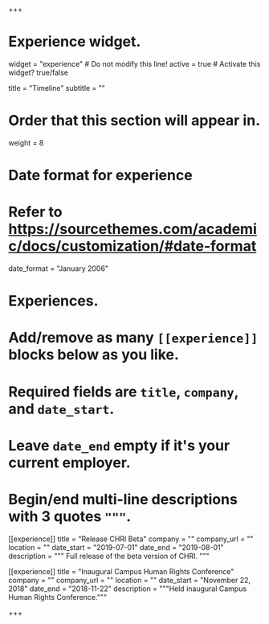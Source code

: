 +++
# Experience widget.
widget = "experience"  # Do not modify this line!
active = true  # Activate this widget? true/false

title = "Timeline"
subtitle = ""

# Order that this section will appear in.
weight = 8

# Date format for experience
#   Refer to https://sourcethemes.com/academic/docs/customization/#date-format
date_format = "January 2006"

# Experiences.
#   Add/remove as many `[[experience]]` blocks below as you like.
#   Required fields are `title`, `company`, and `date_start`.
#   Leave `date_end` empty if it's your current employer.
#   Begin/end multi-line descriptions with 3 quotes `"""`.
[[experience]]
  title = "Release CHRI Beta"
  company = ""
  company_url = ""
  location = ""
  date_start = "2019-07-01"
  date_end = "2019-08-01"
  description = """
  Full release of the beta version of CHRI.
  """

[[experience]]
  title = "Inaugural Campus Human Rights Conference"
  company = ""
  company_url = ""
  location = ""
  date_start = "November 22, 2018"
  date_end = "2018-11-22"
  description = """Held inaugural Campus Human Rights Conference."""

+++
